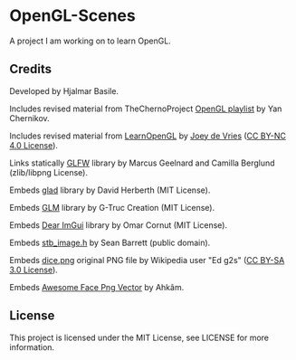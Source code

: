 # OpenGL-Scenes
A project I am working on to learn OpenGL.

Credits
-------

Developed by Hjalmar Basile.

Includes revised material from TheChernoProject [OpenGL playlist](https://www.youtube.com/playlist?list=PLlrATfBNZ98foTJPJ_Ev03o2oq3-GGOS2) by Yan Chernikov.

Includes revised material from [LearnOpenGL](https://learnopengl.com/) by [Joey de Vries](https://twitter.com/JoeyDeVriez) ([CC BY-NC 4.0 License](https://creativecommons.org/licenses/by-nc/4.0/)).

Links statically [GLFW](https://www.glfw.org/) library by Marcus Geelnard and Camilla Berglund (zlib/libpng License).

Embeds [glad](https://github.com/Dav1dde/glad) library by David Herberth (MIT License).

Embeds [GLM](https://github.com/g-truc/glm) library by G-Truc Creation (MIT License).

Embeds [Dear ImGui](https://github.com/ocornut/imgui) library by Omar Cornut (MIT License).

Embeds [stb_image.h](https://github.com/nothings/stb/) by Sean Barrett (public domain).

Embeds [dice.png](https://upload.wikimedia.org/wikipedia/commons/4/47/PNG_transparency_demonstration_1.png) original PNG file by Wikipedia user "Ed g2s" ([CC BY-SA 3.0 License](https://creativecommons.org/licenses/by-sa/3.0/)).

Embeds [Awesome Face Png Vector](https://www.freeiconspng.com/img/29290) by Ahkâm.

License
-------

This project is licensed under the MIT License, see LICENSE for more information.
